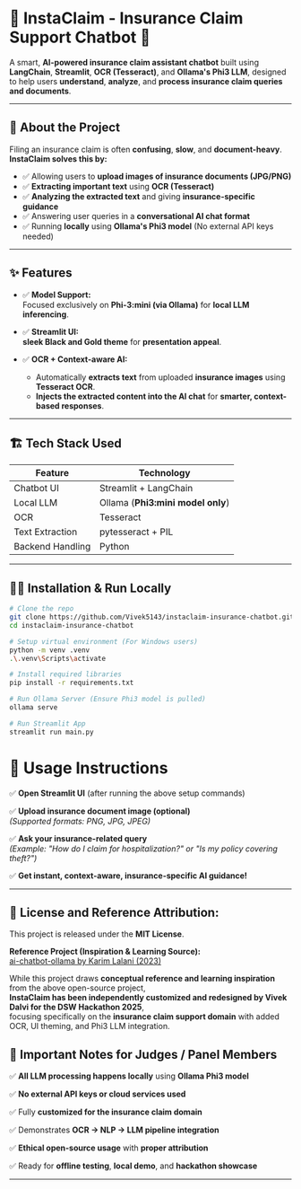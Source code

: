 # 📢 InstaClaim - Insurance Claim Support Chatbot 💬

A smart, **AI-powered insurance claim assistant chatbot** built using **LangChain**, **Streamlit**, **OCR (Tesseract)**, and **Ollama's Phi3 LLM**, designed to help users **understand**, **analyze**, and **process insurance claim queries and documents**.

---

## 🚀 About the Project

Filing an insurance claim is often **confusing**, **slow**, and **document-heavy**.  
**InstaClaim solves this by:**

- ✅ Allowing users to **upload images of insurance documents (JPG/PNG)**
- ✅ **Extracting important text** using **OCR (Tesseract)**
- ✅ **Analyzing the extracted text** and giving **insurance-specific guidance**
- ✅ Answering user queries in a **conversational AI chat format**
- ✅ Running **locally** using **Ollama's Phi3 model** (No external API keys needed)

---

## ✨ Features 


- ✅ **Model Support:**  
  Focused exclusively on **Phi-3:mini (via Ollama)** for **local LLM inferencing**.

- ✅ **Streamlit UI:**  
   **sleek Black and Gold theme** for **presentation appeal**.

- ✅ **OCR + Context-aware AI:**  
  - Automatically **extracts text** from uploaded **insurance images** using **Tesseract OCR**.  
  - **Injects the extracted content into the AI chat** for **smarter, context-based responses**.

---

## 🏗️ Tech Stack Used

| Feature           | Technology                        |
|-------------------|-----------------------------------|
| Chatbot UI        | Streamlit + LangChain             |
| Local LLM         | Ollama (**Phi3:mini model only**)       |
| OCR               | Tesseract                         |
| Text Extraction   | pytesseract + PIL                |
| Backend Handling  | Python                           |

---

## 🧑‍💻 Installation & Run Locally

```bash
# Clone the repo
git clone https://github.com/Vivek5143/instaclaim-insurance-chatbot.git
cd instaclaim-insurance-chatbot

# Setup virtual environment (For Windows users)
python -m venv .venv
.\.venv\Scripts\activate

# Install required libraries
pip install -r requirements.txt

# Run Ollama Server (Ensure Phi3 model is pulled)
ollama serve

# Run Streamlit App
streamlit run main.py
```
# 📝 Usage Instructions

✅ **Open Streamlit UI** (after running the above setup commands)


✅ **Upload insurance document image (optional)**  
*(Supported formats: PNG, JPG, JPEG)*

✅ **Ask your insurance-related query**  
*(Example: "How do I claim for hospitalization?" or "Is my policy covering theft?")*

✅ **Get instant, context-aware, insurance-specific AI guidance!**

---

## 📑 License and Reference Attribution:

This project is released under the **MIT License**.

**Reference Project (Inspiration & Learning Source):**  
[ai-chatbot-ollama by Karim Lalani (2023)](https://github.com/karim-lalani/ai-chatbot-ollama)

While this project draws **conceptual reference and learning inspiration** from the above open-source project,  
**InstaClaim has been independently customized and redesigned by Vivek Dalvi for the DSW Hackathon 2025**,  
focusing specifically on the **insurance claim support domain** with added OCR, UI theming, and Phi3 LLM integration.


## 📌 Important Notes for Judges / Panel Members

✅ **All LLM processing happens locally** using **Ollama Phi3 model**

✅ **No external API keys or cloud services used**

✅ Fully **customized for the insurance claim domain**

✅ Demonstrates **OCR → NLP → LLM pipeline integration**

✅ **Ethical open-source usage** with **proper attribution**

✅ Ready for **offline testing**, **local demo**, and **hackathon showcase**

---
